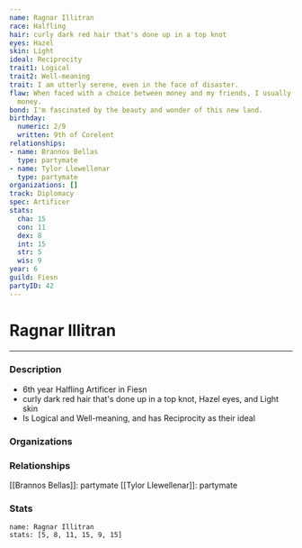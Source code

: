```yaml
---
name: Ragnar Illitran
race: Halfling
hair: curly dark red hair that's done up in a top knot
eyes: Hazel
skin: Light
ideal: Reciprocity
trait1: Logical
trait2: Well-meaning
trait: I am utterly serene, even in the face of disaster.
flaw: When faced with a choice between money and my friends, I usually choose the
  money.
bond: I'm fascinated by the beauty and wonder of this new land.
birthday:
  numeric: 2/9
  written: 9th of Corelent
relationships:
- name: Brannos Bellas
  type: partymate
- name: Tylor Llewellenar
  type: partymate
organizations: []
track: Diplomacy
spec: Artificer
stats:
  cha: 15
  con: 11
  dex: 8
  int: 15
  str: 5
  wis: 9
year: 6
guild: Fiesn
partyID: 42
---
```

# Ragnar Illitran
---
### Description
- 6th year Halfling Artificer in Fiesn
- curly dark red hair that's done up in a top knot, Hazel eyes, and Light skin
- Is Logical and Well-meaning, and has Reciprocity as their ideal

### Organizations
### Relationships
[[Brannos Bellas]]: partymate
[[Tylor Llewellenar]]: partymate
### Stats
```statblock
name: Ragnar Illitran
stats: [5, 8, 11, 15, 9, 15]
```